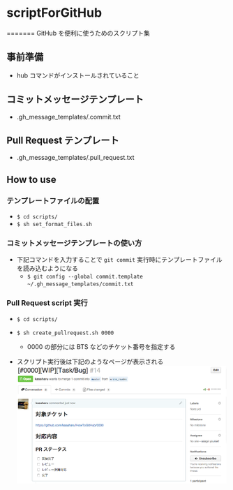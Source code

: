 # scriptForGitHub
=======
GitHub を便利に使うためのスクリプト集

## 事前準備
* hub コマンドがインストールされていること

## コミットメッセージテンプレート
* .gh_message_templates/.commit.txt


## Pull Request テンプレート
* .gh_message_templates/.pull_request.txt

## How to use

### テンプレートファイルの配置
* `$ cd scripts/ `
* `$ sh set_format_files.sh `


### コミットメッセージテンプレートの使い方
* 下記コマンドを入力することで `git commit` 実行時にテンプレートファイルを読み込むようになる
    * `$ git config --global commit.template ~/.gh_message_templates/commit.txt `

### Pull Request script 実行
* `$ cd scripts/ `
* `$ sh create_pullrequest.sh 0000 `
    * 0000 の部分には BTS などのチケット番号を指定する

* スクリプト実行後は下記のようなページが表示される
![result_script](./images/pull_req_image.png)


